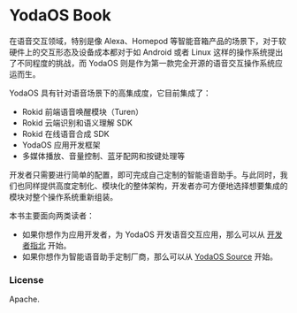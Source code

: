 # YodaOS Book

在语音交互领域，特别是像 Alexa、Homepod 等智能音箱产品的场景下，对于软硬件上的交互形态及设备成本都对于如 Android 或者 Linux 这样的操作系统提出了不同程度的挑战，而 YodaOS 则是作为第一款完全开源的语音交互操作系统应运而生。

YodaOS 具有针对语音场景下的高集成度，它目前集成了：

- Rokid 前端语音唤醒模块（Turen）
- Rokid 云端识别和语义理解 SDK
- Rokid 在线语音合成 SDK
- YodaOS 应用开发框架
- 多媒体播放、音量控制、蓝牙配网和按键处理等

开发者只需要进行简单的配置，即可完成自己定制的智能语音助手。与此同时，我们也同样提供高度定制化、模块化的整体架构，开发者亦可方便地选择想要集成的模块对整个操作系统重新组装。

本书主要面向两类读者：

- 如果你想作为应用开发者，为 YodaOS 开发语音交互应用，那么可以从 [开发者指北][] 开始。
- 如果你想作为智能语音助手定制厂商，那么可以从 [YodaOS Source][] 开始。

### License

Apache.

[开发者指北]: guidance/01-build-your-first-app.html
[YodaOS Source]: yodaos-source/customization/01-overview.html